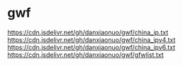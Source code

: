 # gwf
https://cdn.jsdelivr.net/gh/danxiaonuo/gwf/china_ip.txt<br/>
https://cdn.jsdelivr.net/gh/danxiaonuo/gwf/china_ipv4.txt<br/>
https://cdn.jsdelivr.net/gh/danxiaonuo/gwf/china_ipv6.txt<br/>
https://cdn.jsdelivr.net/gh/danxiaonuo/gwf/gfwlist.txt<br/>

